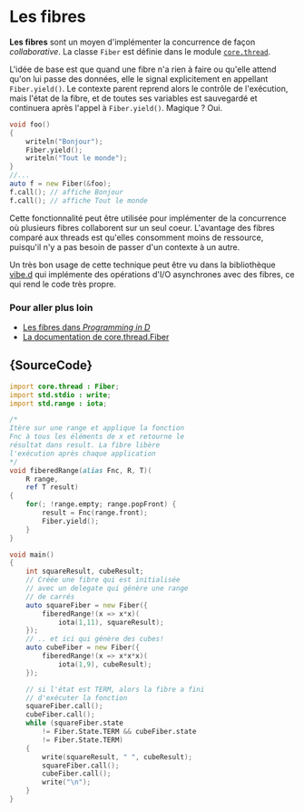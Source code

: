 # Les fibres

**Les fibres** sont un moyen d'implémenter la concurrence de façon *collaborative*. La classe `Fiber` est définie dans le module [`core.thread`](https://dlang.org/phobos/core_thread.html).

L'idée de base est que quand une fibre n'a rien à faire ou qu'elle attend qu'on lui passe des données, elle le signal explicitement en appellant `Fiber.yield()`. Le contexte parent reprend alors le contrôle de l'exécution, mais l'état de la fibre, et de toutes ses variables est sauvegardé et continuera après l'appel à `Fiber.yield()`. Magique ? Oui.

```d
void foo()
{
    writeln("Bonjour");
    Fiber.yield();
    writeln("Tout le monde");
}
//...
auto f = new Fiber(&foo);
f.call(); // affiche Bonjour
f.call(); // affiche Tout le monde
```

Cette fonctionnalité peut être utilisée pour implémenter de la concurrence où plusieurs fibres collaborent sur un seul coeur. L'avantage des fibres comparé aux threads est qu'elles consomment moins de ressource, puisqu'il n'y a pas besoin de passer d'un contexte à un autre.

Un très bon usage de cette technique peut être vu dans la bibliothèque [vibe.d](http://vibed.org) qui implémente des opérations d'I/O asynchrones avec des fibres, ce qui rend le code très propre.

### Pour aller plus loin

- [Les fibres dans _Programming in D_](http://ddili.org/ders/d.en/fibers.html)
- [La documentation de core.thread.Fiber](https://dlang.org/library/core/thread/fiber.html)

## {SourceCode}

```d
import core.thread : Fiber;
import std.stdio : write;
import std.range : iota;

/*
Itère sur une range et applique la fonction
Fnc à tous les éléments de x et retourne le
résultat dans result. La fibre libère
l'exécution après chaque application
*/
void fiberedRange(alias Fnc, R, T)(
    R range,
    ref T result)
{
    for(; !range.empty; range.popFront) {
        result = Fnc(range.front);
        Fiber.yield();
    }
}

void main()
{
    int squareResult, cubeResult;
    // Créée une fibre qui est initialisée
    // avec un delegate qui génère une range
    // de carrés
    auto squareFiber = new Fiber({
        fiberedRange!(x => x*x)(
            iota(1,11), squareResult);
    });
    // .. et ici qui génère des cubes!
    auto cubeFiber = new Fiber({
        fiberedRange!(x => x*x*x)(
            iota(1,9), cubeResult);
    });

    // si l'état est TERM, alors la fibre a fini
    // d'exécuter la fonction
    squareFiber.call();
    cubeFiber.call();
    while (squareFiber.state
        != Fiber.State.TERM && cubeFiber.state
        != Fiber.State.TERM)
    {
        write(squareResult, " ", cubeResult);
        squareFiber.call();
        cubeFiber.call();
        write("\n");
    }
}
```
